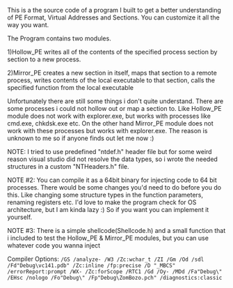 
This is a the source code of a program I built to get a better understanding of PE Format, Virtual Addresses and Sections.
You can customize it all the way you want.

The Program contains two modules.

1)Hollow_PE writes all of the contents of the specified process section by section to a new process.

2)Mirror_PE creates a new section in itself, maps that section to a remote process, writes contents of the local executable to that section, calls the specified function from the local executable

Unfortunately there are still some things i don't quite understand. There are some processes i could not hollow out or map a section to. Like Hollow_PE module does not work with explorer.exe, but works with processes like cmd.exe, chkdsk.exe etc. On the other hand Mirror_PE module does not work with these processes but works with explorer.exe. The reason is unknown to me so if anyone finds out let me now :)


NOTE: I tried to use predefined "ntdef.h" header file but for some weird reason visual studio did not resolve the data types, so i wrote the needed structures in a custom "NTHeaders.h" file.

NOTE #2: You can compile it as a 64bit binary for injecting code to 64 bit processes. There would be some changes you'd need to do before you do this. Like changing some structure types in the function parameters, renaming registers etc. I'd love to make the program check for OS architecture, but I am kinda lazy :) So if you want you can implement it yourself.

NOTE #3: There is a simple shellcode(Shellcode.h) and a small function that i included to test the Hollow_PE & Mirror_PE modules, but you can use whatever code you wanna inject

Compiler Options: `/GS /analyze- /W3 /Zc:wchar_t /ZI /Gm /Od /sdl /Fd"Debug\vc141.pdb" /Zc:inline /fp:precise /D "_MBCS" /errorReport:prompt /WX- /Zc:forScope /RTC1 /Gd /Oy- /MDd /Fa"Debug\" /EHsc /nologo /Fo"Debug\" /Fp"Debug\ZomBozo.pch" /diagnostics:classic`
